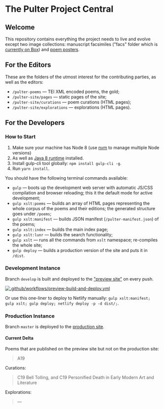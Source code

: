 # The Pulter Project Central

## Welcome
This repository contains everything the project needs to live and evolve except two image collections: manuscript facsimiles ("facs" folder which is [currently on Box](https://northwestern.app.box.com/folder/30331780748)) and [poem posters](https://github.com/MADStudioNU/the-pulter-project-posters).

## For the Editors
These are the folders of the utmost interest for the contributing parties, as well as the editors:
* `/pulter-poems` — TEI XML encoded poems, the gold;
* `/pulter-site/pages` — static pages of the site;
* `/pulter-site/curations` — poem curations (HTML pages);
* `/pulter-site/explorations` — explorations (HTML pages).

## For the Developers
### How to Start
1. Make sure your machine has Node 8 (use [nvm](https://github.com/nvm-sh/nvm) to manage multiple Node versions) 
2. As well as [Java 8 runtime](https://adoptopenjdk.net/) installed.
3. Install gulp-cli tool globally: `npm install gulp-cli -g`.
4. Run `yarn install`.

You should have the following terminal commands available:
* `gulp` — boots up the development web server with automatic JS/CSS compilation and browser reloading; this it the default mode for active development;
* `gulp xslt:poems` — builds an array of HTML pages representing the whole corpus of the poems and their editions; the generated structure goes under `/poems`;
* `gulp xslt:manifest` — builds JSON manifest (`/pulter-manifest.json`) of the poems;
* `gulp xslt:index` — builds the main index page;
* `gulp xslt:lunr` — builds the search functionality;
* `gulp xslt` — runs all the commands from `xslt` namespace; re-compiles the whole site;
* `gulp deploy` — builds a production version of the site and puts it in `/dist`.

### Development Instance
Branch `develop` is built and deployed to the ["preview site"](https://pulterproject-preview-c7ga82m1pzxmbn.netlify.app/#poems) on every push.

[![.github/workflows/preview-build-and-deploy.yml](https://github.com/MADStudioNU/the-pulter-project/actions/workflows/preview-build-and-deploy.yml/badge.svg?branch=develop)](https://github.com/MADStudioNU/the-pulter-project/actions/workflows/preview-build-and-deploy.yml)

Or use this one-liner to deploy to Netlify manually:
`gulp xslt:manifest; gulp xslt; gulp deploy; netlify deploy -p -d dist/;`.

### Production Instance
Branch `master` is deployed to the [production site](https://pulterproject.northwestern.edu/#poems).

#### Current Delta
Poems that are published on the preview site but not on the production site:
> A19

Curations:
> C19 Bell Tolling, and C19 Personified Death in Early Modern Art and Literature

Explorations:
> —
